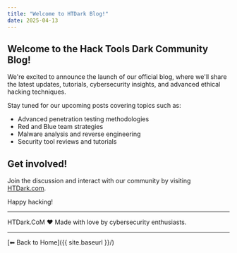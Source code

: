 ```yaml
---
title: "Welcome to HTDark Blog!"
date: 2025-04-13
---
```


## Welcome to the Hack Tools Dark Community Blog!

We're excited to announce the launch of our official blog, where we'll share the latest updates, tutorials, cybersecurity insights, and advanced ethical hacking techniques.

Stay tuned for our upcoming posts covering topics such as:

- Advanced penetration testing methodologies
- Red and Blue team strategies
- Malware analysis and reverse engineering
- Security tool reviews and tutorials

## Get involved!
Join the discussion and interact with our community by visiting [HTDark.com](https://htdark.com).

Happy hacking!

---

HTDark.CoM ❤️ Made with love by cybersecurity enthusiasts.

---

[⬅ Back to Home]({{ site.baseurl }}/)
